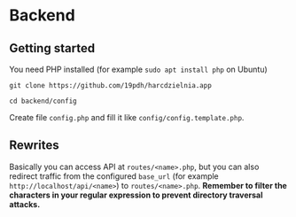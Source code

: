 # Backend

## Getting started

You need PHP installed (for example `sudo apt install php` on Ubuntu)

`git clone https://github.com/19pdh/harcdzielnia.app`

`cd backend/config`

Create file `config.php` and fill it like `config/config.template.php`.

## Rewrites

Basically you can access API at `routes/<name>.php`, but you can also redirect traffic from the configured `base_url` (for example `http://localhost/api/<name>`) to `routes/<name>.php`. **Remember to filter the characters in your regular expression to prevent directory traversal attacks.**
